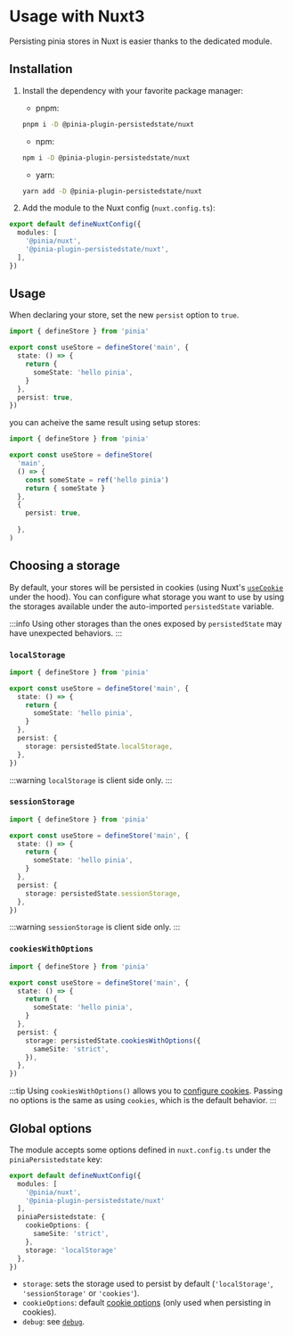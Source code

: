 # Usage with Nuxt3

Persisting pinia stores in Nuxt is easier thanks to the dedicated module.

## Installation

1. Install the dependency with your favorite package manager:
    - pnpm:
    ```sh
    pnpm i -D @pinia-plugin-persistedstate/nuxt
    ```
    - npm:
    ```sh
    npm i -D @pinia-plugin-persistedstate/nuxt
    ```
    - yarn:
    ```sh
    yarn add -D @pinia-plugin-persistedstate/nuxt
    ```

2. Add the module to the Nuxt config (`nuxt.config.ts`):
```ts
export default defineNuxtConfig({
  modules: [
    '@pinia/nuxt',
    '@pinia-plugin-persistedstate/nuxt',
  ],
})
```

## Usage

When declaring your store, set the new `persist` option to `true`.

```ts
import { defineStore } from 'pinia'

export const useStore = defineStore('main', {
  state: () => {
    return {
      someState: 'hello pinia',
    }
  },
  persist: true,
})
```

you can acheive the same result using setup stores:

```ts
import { defineStore } from 'pinia'

export const useStore = defineStore(
  'main',
  () => {
    const someState = ref('hello pinia')
    return { someState }
  },
  {
    persist: true,
    
  },
)
```

## Choosing a storage

By default, your stores will be persisted in cookies (using Nuxt's [`useCookie`](https://nuxt.com/docs/api/composables/use-cookie) under the hood). You can configure what storage you want to use by using the storages available under the auto-imported `persistedState` variable.

:::info
Using other storages than the ones exposed by `persistedState` may have unexpected behaviors.
:::

### `localStorage`

```ts
import { defineStore } from 'pinia'

export const useStore = defineStore('main', {
  state: () => {
    return {
      someState: 'hello pinia',
    }
  },
  persist: {
    storage: persistedState.localStorage,
  },
})
```

:::warning
`localStorage` is client side only.
:::

### `sessionStorage`

```ts
import { defineStore } from 'pinia'

export const useStore = defineStore('main', {
  state: () => {
    return {
      someState: 'hello pinia',
    }
  },
  persist: {
    storage: persistedState.sessionStorage,
  },
})
```

:::warning
`sessionStorage` is client side only.
:::

### `cookiesWithOptions`

```ts
import { defineStore } from 'pinia'

export const useStore = defineStore('main', {
  state: () => {
    return {
      someState: 'hello pinia',
    }
  },
  persist: {
    storage: persistedState.cookiesWithOptions({
      sameSite: 'strict',
    }),
  },
})
```

:::tip
Using `cookiesWithOptions()` allows you to [configure cookies](https://nuxt.com/docs/api/composables/use-cookie#options). Passing no options is the same as using `cookies`, which is the default behavior.
:::

## Global options

The module accepts some options defined in `nuxt.config.ts` under the `piniaPersistedstate` key:

```ts
export default defineNuxtConfig({
  modules: [
    '@pinia/nuxt',
    '@pinia-plugin-persistedstate/nuxt'
  ],
  piniaPersistedstate: {
    cookieOptions: {
      sameSite: 'strict',
    },
    storage: 'localStorage'
  },
})
```

- `storage`: sets the storage used to persist by default (`'localStorage'`, `'sessionStorage'` or `'cookies'`).
- `cookieOptions`: default [cookie options](https://nuxt.com/docs/api/composables/use-cookie#options) (only used when persisting in cookies).
- `debug`: see [`debug`](/guide/config.html#debug).
